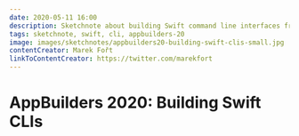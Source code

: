 ```yaml
---
date: 2020-05-11 16:00
description: Sketchnote about building Swift command line interfaces from AppBuilders 2020 (online conference)
tags: sketchnote, swift, cli, appbuilders-20
image: images/sketchnotes/appbuilders20-building-swift-clis-small.jpg
contentCreator: Marek Fořt
linkToContentCreator: https://twitter.com/marekfort
---
```


# AppBuilders 2020: Building Swift CLIs
